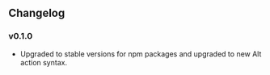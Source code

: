 ## Changelog

### v0.1.0
- Upgraded to stable versions for npm packages and upgraded to new Alt action syntax.
